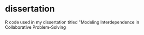 # dissertation
R code used in my dissertation titled "Modeling Interdependence in Collaborative Problem-Solving
